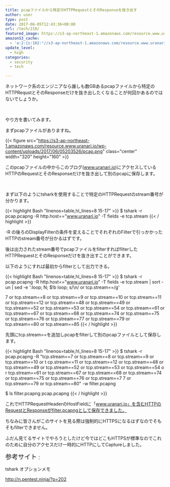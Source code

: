 ```yaml
---
title: pcapファイルから特定のHTTPRequestとそのResponseを抜き出す
author: user
type: post
date: 2017-06-05T12:43:36+00:00
url: /tech/219/
featured_image: https://s3-ap-northeast-1.amazonaws.com/resource.www.uranari.io/wp-content/uploads/2017/06/05203526/pcap.png
amazonS3_cache:
  - 'a:2:{s:102:"//s3-ap-northeast-1.amazonaws.com/resource.www.uranari.io/wp-content/uploads/2017/06/05203526/pcap.png";i:220;s:52:"//www.uranari.io/wp-content/uploads/2017/06/pcap.png";i:220;}'
update_level:
  - high
categories:
  - security
  - tech

---
```

ネットワーク系のエンジニアなら誰しも数GBあるpcapファイルから特定のHTTPRequstとそのResponseだけを抜き出したくなることが何回かあるのではないでしょうか。

&nbsp;

やり方を書いてみます。

まずpcapファイルがありますね。

{{< figure src="https://s3-ap-northeast-1.amazonaws.com/resource.www.uranari.io/wp-content/uploads/2017/06/05203526/pcap.png" class="center" width="320" height="160" >}}

このpcapファイルの中からこのブログ(www.uranari.io)にアクセスしているHTTPのRequestとそのResponseだけを抜き出して別のpcapに保存します。

&nbsp;

まず以下のようにtsharkを使用することで特定のHTTPRequestのstream番号が分かります。

{{< highlight Bash "linenos=table,hl_lines=8 15-17" >}}
$ tshark -r pcap.pcapng -R http.host=="www.uranari.io" -T fields -e tcp.stream
{{< / highlight >}}

-R の後ろのDisplayFilterの条件を変えることでそれぞれのFilterで引っかかったHTTPのstream番号が分かるはずです。
  
後は出力されたstream番号でpcapファイルをfilterすればfilterしたHTTPRequestとそのResponseだけを抜き出すことができます。

以下のようにすれば最初からfilterとして出力できる。

{{< highlight Bash "linenos=table,hl_lines=8 15-17" >}}
$ tshark -r pcap.pcapng -R http.host=="www.uranari.io" -T fields -e tcp.stream | sort -un | sed -e ':loop; N; $!b loop; s/\n/ or tcp.stream==/g'

7 or tcp.stream==8 or tcp.stream==9 or tcp.stream==10 or tcp.stream==11 or tcp.stream==12 or tcp.stream==48 or tcp.stream==49 or tcp.stream==52 or tcp.stream==53 or tcp.stream==54 or tcp.stream==61 or tcp.stream==67 or tcp.stream==68 or tcp.stream==74 or tcp.stream==75 or tcp.stream==76 or tcp.stream==77 or tcp.stream==79 or tcp.stream==80 or tcp.stream==85
{{< / highlight >}}

先頭にtcp.stream==を追加しpcapをfilterして別のpcapファイルとして保存します。

{{< highlight Bash "linenos=table,hl_lines=8 15-17" >}}
$ tshark -r pcap.pcapng -R "tcp.stream==7 or tcp.stream==8 or tcp.stream==9 or tcp.stream==10 or t
cp.stream==11 or tcp.stream==12 or tcp.stream==48 or tcp.stream==49 or tcp.stream==52 or tcp.stream==53 or tcp.stream==54 o
r tcp.stream==61 or tcp.stream==67 or tcp.stream==68 or tcp.stream==74 or tcp.stream==75 or tcp.stream==76 or tcp.stream==7
7 or tcp.stream==79 or tcp.stream==80" -w filter.pcapng

$ ls
filter.pcapng  pcap.pcapng
{{< / highlight >}}

これでHTTPRequestHeaderのHostFieldに「www.uranari.io」を含むHTTPのRequestとResponseがfilter.pcapngとして保存できました。

ちなみに皆さんがこのサイトを見る際は強制的にHTTPSになるはずなのでそもそもfilterできません。
  
ふだん見てるサイトでやろうとしたけど今ではどこもHTTPSが標準なのでこれのために自分のアクセスだけ一時的にHTTPにしてCaptureしました。

<span style="font-size: 20px;">参考サイト</span>：
  
tshark オプションメモ
  
<a href="http://n.pentest.ninja/?p=202" target="_blank" rel="noopener noreferrer">http://n.pentest.ninja/?p=202</a>